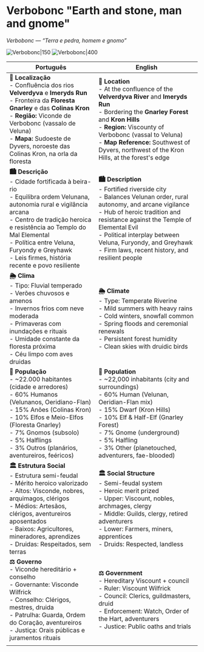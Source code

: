 
# Verbobonc "Earth and stone, man and gnome"
*Verbobonc — “Terra e pedra, homem e gnomo”*

![Verbobonc|150](assets/location/coat_of_arms_verbobonc.jpeg)
![Verbobonc|400](assets/location/free_city_of_verbobonc.png)

| Português                                                                                                                                                                                                                                                                                              | English                                                                                                                                                                                                                                                                                                                   |
| ------------------------------------------------------------------------------------------------------------------------------------------------------------------------------------------------------------------------------------------------------------------------------------------------------ | ------------------------------------------------------------------------------------------------------------------------------------------------------------------------------------------------------------------------------------------------------------------------------------------------------------------------- |
| **📍 Localização**<br>- Confluência dos rios **Velverdyva** e **Imeryds Run**<br>- Fronteira da **Floresta Gnarley** e das **Colinas Kron**<br>- **Região:** Viconde de Verbobonc (vassalo de Veluna)<br>- **Mapa:** Sudoeste de Dyvers, noroeste das Colinas Kron, na orla da floresta                | **📍 Location**<br>- At the confluence of the **Velverdyva River** and **Imeryds Run**<br>- Bordering the **Gnarley Forest** and **Kron Hills**<br>- **Region:** Viscounty of Verbobonc (vassal to Veluna)<br>- **Map Reference:** Southwest of Dyvers, northwest of the Kron Hills, at the forest's edge                 |
| **🏙️ Descrição**<br>- Cidade fortificada à beira-rio<br>- Equilibra ordem Velunana, autonomia rural e vigilância arcana<br>- Centro de tradição heroica e resistência ao Templo do Mal Elemental<br>- Política entre Veluna, Furyondy e Greyhawk<br>- Leis firmes, história recente e povo resiliente | **🏙️ Description**<br>- Fortified riverside city<br>- Balances Velunan order, rural autonomy, and arcane vigilance<br>- Hub of heroic tradition and resistance against the Temple of Elemental Evil<br>- Political interplay between Veluna, Furyondy, and Greyhawk<br>- Firm laws, recent history, and resilient people |
| **🌦️ Clima**<br>- Tipo: Fluvial temperado<br>- Verões chuvosos e amenos<br>- Invernos frios com neve moderada<br>- Primaveras com inundações e rituais<br>- Umidade constante da floresta próxima<br>- Céu limpo com aves druidas                                                                     | **🌦️ Climate**<br>- Type: Temperate Riverine<br>- Mild summers with heavy rains<br>- Cold winters, snowfall common<br>- Spring floods and ceremonial renewals<br>- Persistent forest humidity<br>- Clean skies with druidic birds                                                                                        |
| **👥 População**<br>- ~22.000 habitantes (cidade e arredores)<br>- 60% Humanos (Velunanos, Oeridiano-Flan)<br>- 15% Anões (Colinas Kron)<br>- 10% Elfos e Meio-Elfos (Floresta Gnarley)<br>- 7% Gnomos (subsolo)<br>- 5% Halflings<br>- 3% Outros (planários, aventureiros, feéricos)                  | **👥 Population**<br>- ~22,000 inhabitants (city and surroundings)<br>- 60% Human (Velunan, Oeridian-Flan mix)<br>- 15% Dwarf (Kron Hills)<br>- 10% Elf & Half-Elf (Gnarley Forest)<br>- 7% Gnome (underground)<br>- 5% Halfling<br>- 3% Other (planetouched, adventurers, fae-blooded)                                   |
| **🏛️ Estrutura Social**<br>- Estrutura semi-feudal<br>- Mérito heroico valorizado<br>- Altos: Visconde, nobres, arquimagos, clérigos<br>- Médios: Artesãos, clérigos, aventureiros aposentados<br>- Baixos: Agricultores, mineradores, aprendizes<br>- Druidas: Respeitados, sem terras               | **🏛️ Social Structure**<br>- Semi-feudal system<br>- Heroic merit prized<br>- Upper: Viscount, nobles, archmages, clergy<br>- Middle: Guilds, clergy, retired adventurers<br>- Lower: Farmers, miners, apprentices<br>- Druids: Respected, landless                                                                      |
| **⚖️ Governo**<br>- Viconde hereditário + conselho<br>- Governante: Visconde Wilfrick<br>- Conselho: Clérigos, mestres, druida<br>- Patrulha: Guarda, Ordem do Coração, aventureiros<br>- Justiça: Orais públicas e juramentos rituais                                                                 | **⚖️ Government**<br>- Hereditary Viscount + council<br>- Ruler: Viscount Wilfrick<br>- Council: Clerics, guildmasters, druid<br>- Enforcement: Watch, Order of the Hart, adventurers<br>- Justice: Public oaths and trials                                                                                               |
|                                                                                                                                                                                                                                                                                                        |                                                                                                                                                                                                                                                                                                                           |
